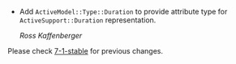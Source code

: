 *   Add `ActiveModel::Type::Duration` to provide attribute type for
    `ActiveSupport::Duration` representation.

    *Ross Kaffenberger*

Please check [7-1-stable](https://github.com/rails/rails/blob/7-1-stable/activemodel/CHANGELOG.md) for previous changes.
